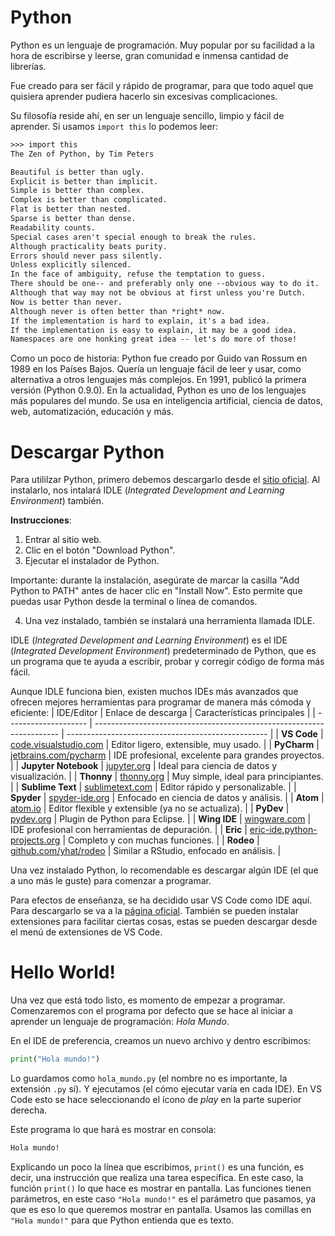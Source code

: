 # Python
Python es un lenguaje de programación. Muy popular por su facilidad a la hora de escribirse y leerse, gran comunidad e inmensa cantidad de librerías.

Fue creado para ser fácil y rápido de programar, para que todo aquel que quisiera aprender pudiera hacerlo sin excesivas complicaciones.

Su filosofía reside ahí, en ser un lenguaje sencillo, limpio y fácil de aprender. Si usamos `import this` lo podemos leer:

```txt
>>> import this
The Zen of Python, by Tim Peters

Beautiful is better than ugly.
Explicit is better than implicit.
Simple is better than complex.
Complex is better than complicated.
Flat is better than nested.
Sparse is better than dense.
Readability counts.
Special cases aren't special enough to break the rules.
Although practicality beats purity.
Errors should never pass silently.
Unless explicitly silenced.
In the face of ambiguity, refuse the temptation to guess.
There should be one-- and preferably only one --obvious way to do it.
Although that way may not be obvious at first unless you're Dutch.
Now is better than never.
Although never is often better than *right* now.
If the implementation is hard to explain, it's a bad idea.
If the implementation is easy to explain, it may be a good idea.
Namespaces are one honking great idea -- let's do more of those!
```

Como un poco de historia: Python fue creado por Guido van Rossum en 1989 en los Países Bajos. Quería un lenguaje fácil de leer y usar, como alternativa a otros lenguajes más complejos. En 1991, publicó la primera versión (Python 0.9.0). En la actualidad, Python es uno de los lenguajes más populares del mundo. Se usa en inteligencia artificial, ciencia de datos, web, automatización, educación y más.

# Descargar Python

Para utililzar Python, primero debemos descargarlo desde el [sitio oficial](https://www.python.org/). Al instalarlo, nos intalará IDLE (_Integrated Development and Learning Environment_) también. 

**Instrucciones**:

1. Entrar al sitio web.
2. Clic en el botón "Download Python".
3. Ejecutar el instalador de Python.

Importante: durante la instalación, asegúrate de marcar la casilla "Add Python to PATH" antes de hacer clic en "Install Now". Esto permite que puedas usar Python desde la terminal o línea de comandos.

4. Una vez instalado, también se instalará una herramienta llamada IDLE.

IDLE (_Integrated Development and Learning Environment_) es el IDE (_Integrated Development Environment_) predeterminado de Python, que es un programa que te ayuda a escribir, probar y corregir código de forma más fácil.

Aunque IDLE funciona bien, existen muchos IDEs más avanzados que ofrecen mejores herramientas para programar de manera más cómoda y eficiente:
| IDE/Editor           | Enlace de descarga                                                    | Características principales                        |
| -------------------- | --------------------------------------------------------------------- | -------------------------------------------------- |
| **VS Code**          | [code.visualstudio.com](https://code.visualstudio.com/download)       | Editor ligero, extensible, muy usado.              |
| **PyCharm**          | [jetbrains.com/pycharm](https://www.jetbrains.com/pycharm/download/)  | IDE profesional, excelente para grandes proyectos. |
| **Jupyter Notebook** | [jupyter.org](https://jupyter.org/install)                            | Ideal para ciencia de datos y visualización.       |
| **Thonny**           | [thonny.org](https://thonny.org/)                                     | Muy simple, ideal para principiantes.              |
| **Sublime Text**     | [sublimetext.com](https://www.sublimetext.com/)                       | Editor rápido y personalizable.                    |
| **Spyder**           | [spyder-ide.org](https://www.spyder-ide.org/)                         | Enfocado en ciencia de datos y análisis.           |
| **Atom**             | [atom.io](https://atom.io/)                                           | Editor flexible y extensible (ya no se actualiza). |
| **PyDev**            | [pydev.org](https://www.pydev.org/)                                   | Plugin de Python para Eclipse.                     |
| **Wing IDE**         | [wingware.com](https://wingware.com/downloads)                        | IDE profesional con herramientas de depuración.    |
| **Eric**             | [eric-ide.python-projects.org](https://eric-ide.python-projects.org/) | Completo y con muchas funciones.                   |
| **Rodeo**            | [github.com/yhat/rodeo](https://github.com/yhat/rodeo/releases)       | Similar a RStudio, enfocado en análisis.           |


Una vez instalado Python, lo recomendable es descargar algún IDE (el que a uno más le guste) para comenzar a programar.

Para efectos de enseñanza, se ha decidido usar VS Code como IDE aquí. Para descargarlo se va a la [página oficial](https://code.visualstudio.com/download). También se pueden instalar extensiones para facilitar ciertas cosas, estas se pueden descargar desde el menú de extensiones de VS Code.

# Hello World!

Una vez que está todo listo, es momento de empezar a programar. Comenzaremos con el programa por defecto que se hace al iniciar a aprender un lenguaje de programación: _Hola Mundo_.

En el IDE de preferencia, creamos un nuevo archivo y dentro escribimos:

```python
print("Hola mundo!")
```

Lo guardamos como `hola_mundo.py` (el nombre no es importante, la extensión `.py` sí). Y ejecutamos (el cómo ejecutar varía en cada IDE). En VS Code esto se hace seleccionando el ícono de _play_ en la parte superior derecha.

Este programa lo que hará es mostrar en consola:
```txt
Hola mundo!
```

Explicando un poco la línea que escribimos, `print()` es una función, es decir, una instrucción que realiza una tarea específica. En este caso, la función `print()` lo que hace es mostrar en pantalla. Las funciones tienen parámetros, en este caso `"Hola mundo!"` es el parámetro que pasamos, ya que es eso lo que queremos mostrar en pantalla. Usamos las comillas en `"Hola mundo!"` para que Python entienda que es texto.